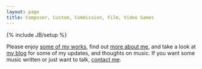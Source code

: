 ```yaml
---
layout: page
title: Composer, Custom, Commission, Film, Video Games
---
```

{% include JB/setup %}

Please enjoy [some of my works](/works.html), find out [more about me](/about.html), and take a look at [my blog](/archive.html) for some of my updates, and thoughts on music. If you want some music written or just want to talk, [contact me](/contact.html).
